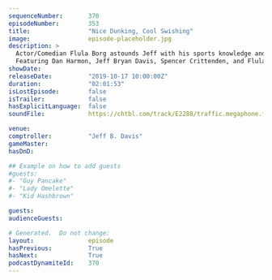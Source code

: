 ```yaml
---
sequenceNumber:       370
episodeNumber:        353
title:                "Nice Dunking, Cool Swishing"
image:                episode-placeholder.jpg
description: >
  Actor/Comedian Flula Borg astounds Jeff with his sports knowledge and 1980's American pop culture references, teaches us his favorite German words, and helps Dan become the best hype man he can be.
  Featuring Dan Harmon, Jeff Bryan Davis, Spencer Crittenden, and Flula Borg.
showDate:             
releaseDate:          "2019-10-17 10:00:00Z"
duration:             "02:01:53"
isLostEpisode:        false
isTrailer:            false
hasExplicitLanguage:  false
soundFile:            https://chtbl.com/track/E2288/traffic.megaphone.fm/STA3280237383.mp3?updated=1596574812

venue:                
comptroller:          "Jeff B. Davis"
gameMaster:           
hasDnD:               

## Example on how to add guests
#guests:
#- "Guy Pancake"
#- "Lady Omelette"
#- "Kid Hashbrown"

guests:
audienceGuests:

# Generated.  Do not change:
layout:               episode
hasPrevious:          True
hasNext:              True
podcastDynamiteId:    370
---
```

